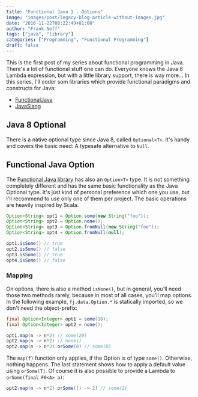 ```yaml
---
title: "Functional Java 1 - Options"
image: "images/post/legacy-blog-article-without-images.jpg"
date: "2016-11-22T08:22:49+01:00"
author: "Frank Neff"
tags: ["java", "library"]
categories: ["Programming", "Functional Programming"]
draft: false
---
```


This is the first post of my series about functional programming in Java. There's a lot of functional stuff one can do. Everyone knows the Java 8 Lambda expression, but with a little library support, there is way more... In this series, I'll coder som libraries which provide functional paradigms and constructs for Java:

<!--more-->

- [FunctionalJava](http://www.functionaljava.org/)
- [JavaSlang](http://www.javaslang.io/)

## Java 8 Optional

There is a native optional type since Java 8, called `Optional<T>`. It's handy and covers the basic need: A typesafe alternative to `Null`.

## Functional Java Option

The [Functional Java library](http://www.functionaljava.org/) has also an `Option<T>` type. It is not something completely different and has the same basic functionality as the Java Optional type. It's just kind of personal preference which one you use, but I'll recommend to use only one of them per project. The basic operations are heavily inspired by Scala:

```java
Option<String> opt1 = Option.some(new String("foo"));
Option<String> opt2 = Option.none();
Option<String> opt3 = Option.fromNull(new String("foo"));
Option<String> opt4 = Option.fromNull(null);

opt1.isSome() // true
opt2.isSome() // false
opt3.isSome() // true
opt4.isSome() // false
```

### Mapping

On options, there is also a method `isNone()`, but in general, you'll need those two methods rarely, because in most of all cases, you'll map options. In the following example, `fj.data.Option.*` is statically imported, so we don't need the object-prefix:

```java
final Option<Integer> opt1 = some(10);
final Option<Integer> opt2 = none();

opt1.map(n -> n*2) // some(20)
opt2.map(n -> n*2) // none()
opt2.map(n -> n*2).orSome(0) // some(0)
```

The `map(f)` function only applies, if the Option is of type `some()`. Otherwise, nothing happens. The last statement shows how to apply a default value using `orSome(T)`. Of course it is also possible to provide a Lambda to `orSome(final F0<A> a)`:

```java
opt2.map(n -> n*2).orSome(() -> 2) // some(2)
```

